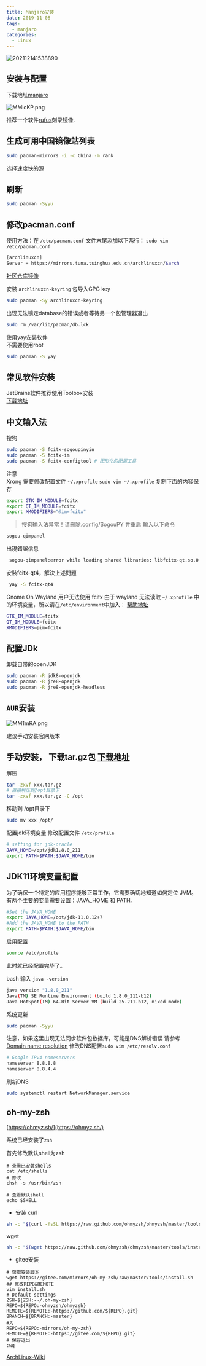 ```yaml
---
title: Manjaro安装
date: 2019-11-08
tags:
  - manjaro
categories:
  - Linux
---
```


![202112141538890](https://cdn.jsdelivr.net/gh/qbmzc/images/2021/202112141538890.png)

<!-- more -->

## 安装与配置

下载地址[manjaro](https://manjaro.org/download/)

![MMlcKP.png](https://s2.ax1x.com/2019/11/11/MMlcKP.png)

推荐一个软件[rufus](http://rufus.akeo.ie/)刻录镜像.  

## 生成可用中国镜像站列表

```bash
sudo pacman-mirrors -i -c China -m rank
```

选择速度快的源

## 刷新  

```bash
sudo pacman -Syyu
```

## 修改pacman.conf

使用方法：在 `/etc/pacman.conf` 文件末尾添加以下两行：
`sudo vim /etc/pacman.conf`

```bash
[archlinuxcn]
Server = https://mirrors.tuna.tsinghua.edu.cn/archlinuxcn/$arch
```

[社区仓库镜像](https://github.com/archlinuxcn/mirrorlist-repo)

安装 `archlinuxcn-keyring` 包导入GPG key

```bash
sudo pacman -Sy archlinuxcn-keyring
```  

出现无法锁定database的错误或者等待另一个包管理器退出  

```bash
sudo rm /var/lib/pacman/db.lck
```

使用yay安装软件  
不需要使用root  

```bash
sudo pacman -S yay
```

## 常见软件安装  

JetBrains软件推荐使用Toolbox安装  
[下载地址](https://www.jetbrains.com/toolbox/app/?fromMenu)

## 中文输入法  

搜狗  

```bash
sudo pacman -S fcitx-sogoupinyin
sudo pacman -S fcitx-im
sudo pacman -S fcitx-configtool # 图形化的配置工具
```

注意  
Xrong
需要修改配置文件 `~/.xprofile`
`sudo vim ~/.xprofile`
复制下面的内容保存

```bash
export GTK_IM_MODULE=fcitx
export QT_IM_MODULE=fcitx
export XMODIFIERS="@im=fcitx"
```

> 搜狗输入法异常！请删除.config/SogouPY 并重启
輸入以下命令

```bash
sogou-qimpanel
```

出現錯誤信息

```bash
 sogou-qimpanel:error while loading shared libraries: libfcitx-qt.so.0: cannot open shared object file: No such file or directory
```

安裝fcitx-qt4，解決上述問題

```bash
 yay -S fcitx-qt4
```

Gnome On Wayland 用户无法使用 fcitx
由于 wayland 无法读取 `~/.xprofile` 中的环境变量，所以请在`/etc/environment`中加入：
[帮助地址](https://wiki.archlinux.org/index.php/Fcitx_(%E7%AE%80%E4%BD%93%E4%B8%AD%E6%96%87)#%E5%9C%A8_GTK2_%E7%A8%8B%E5%BA%8F%E4%B8%AD%E7%94%A8_Ctrl_+_Space_%E4%B8%8D%E8%83%BD%E8%B0%83%E5%87%BA%E8%BE%93%E5%85%A5%E6%B3%95)

```bash
GTK_IM_MODULE=fcitx
QT_IM_MODULE=fcitx
XMODIFIERS=@im=fcitx
```  

## 配置JDk

卸载自带的openJDK

```bash
sudo pacman -R jdk8-openjdk
sudo pacman -R jre8-openjdk
sudo pacman -R jre8-openjdk-headless
```

## `AUR`安装

![MM1mRA.png](https://s2.ax1x.com/2019/11/11/MM1mRA.png)

建议手动安装官网版本

## 手动安装， 下载tar.gz包 [下载地址](http://www.oracle.com/technetwork/java/javase/downloads/jdk8-downloads-2133151.html)

解压

```bash
tar -zxvf xxx.tar.gz
# 直接解压到/opt目录下
tar -zxvf xxx.tar.gz -C /opt
```

移动到 /opt目录下

```bash
sudo mv xxx /opt/
```

配置jdk环境变量 修改配置文件 `/etc/profile`

```bash
# setting for jdk-oracle
JAVA_HOME=/opt/jdk1.8.0_211
export PATH=$PATH:$JAVA_HOME/bin
```

## JDK11环境变量配置

为了确保一个特定的应用程序能够正常工作，它需要确切地知道如何定位 JVM。有两个主要的变量需要设置：JAVA_HOME 和 PATH。

```bash
#Set the JAVA_HOME
export JAVA_HOME=/opt/jdk-11.0.12+7
#Add the JAVA_HOME to the PATH
export PATH=$PATH:$JAVA_HOME/bin
```

启用配置

```bash
source /etc/profile
```

此时就已经配置完毕了。

bash 输入 `java -version`

```bash
java version "1.8.0_211"
Java(TM) SE Runtime Environment (build 1.8.0_211-b12)
Java HotSpot(TM) 64-Bit Server VM (build 25.211-b12, mixed mode)
```

系统更新  

```bash
sudo pacman -Syyu
```

注意，如果这里出现无法同步软件包数据库，可能是DNS解析错误 请参考  
[Domain name resolution](https://wiki.archlinux.org/index.php/Domain_name_resolution_(%E7%AE%80%E4%BD%93%E4%B8%AD%E6%96%87))
修改DNS配置`sudo vim /etc/resolv.conf`

```bash
# Google IPv4 nameservers
nameserver 8.8.8.8
nameserver 8.8.4.4
```

刷新DNS

```bash
sudo systemctl restart NetworkManager.service
```

## oh-my-zsh

[https://ohmyz.sh/](https://ohmyz.sh/)


系统已经安装了`zsh`

首先修改默认shell为zsh

```shell
# 查看已安装shells
cat /etc/shells
# 修改
chsh -s /usr/bin/zsh

# 查看默认shell
echo $SHELL
```
- 安装
curl

```bash
sh -c "$(curl -fsSL https://raw.github.com/ohmyzsh/ohmyzsh/master/tools/install.sh)"
```

wget

```bash
sh -c "$(wget https://raw.github.com/ohmyzsh/ohmyzsh/master/tools/install.sh -O -)"
```

- gitee安装

```shell
# 获取安装脚本
wget https://gitee.com/mirrors/oh-my-zsh/raw/master/tools/install.sh
## 修改REPO&REMOTE
vim install.sh
# Default settings
ZSH=${ZSH:-~/.oh-my-zsh}
REPO=${REPO:-ohmyzsh/ohmyzsh}
REMOTE=${REMOTE:-https://github.com/${REPO}.git}
BRANCH=${BRANCH:-master}
#为
REPO=${REPO:-mirrors/oh-my-zsh}
REMOTE=${REMOTE:-https://gitee.com/${REPO}.git}
# 保存退出
:wq
```



[ArchLinux-Wiki](https://wiki.archlinux.org/index.php/Main_page_(%E7%AE%80%E4%BD%93%E4%B8%AD%E6%96%87))
